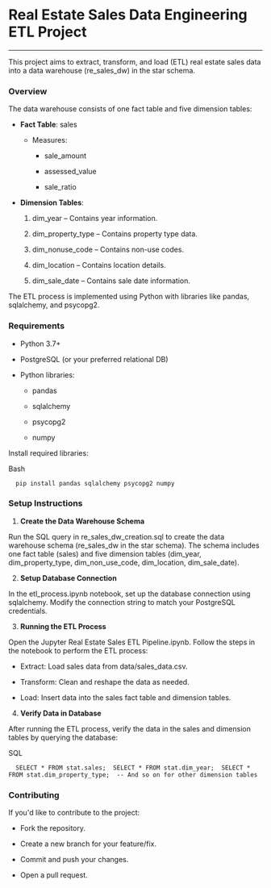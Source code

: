 # Real Estate Sales Data Engineering ETL Project
----------------------------------------------

This project aims to extract, transform, and load (ETL) real estate sales data into a data warehouse (re\_sales\_dw) in the star schema.

### Overview

The data warehouse consists of one fact table and five dimension tables:

*   **Fact Table**: sales
    
    *   Measures:
        
        *   sale\_amount
            
        *   assessed\_value
            
        *   sale\_ratio
            
*   **Dimension Tables**:
    
    1.  dim\_year – Contains year information.
        
    2.  dim\_property\_type – Contains property type data.
        
    3.  dim\_nonuse\_code – Contains non-use codes.
        
    4.  dim\_location – Contains location details.
        
    5.  dim\_sale\_date – Contains sale date information.
        

The ETL process is implemented using Python with libraries like pandas, sqlalchemy, and psycopg2.

### Requirements

*   Python 3.7+
    
*   PostgreSQL (or your preferred relational DB)
    
*   Python libraries:
    
    *   pandas
        
    *   sqlalchemy
        
    *   psycopg2
        
    *   numpy
        

Install required libraries:

Bash

`   pip install pandas sqlalchemy psycopg2 numpy   `

### Setup Instructions

1.  **Create the Data Warehouse Schema**
    

Run the SQL query in re_sales_dw_creation.sql to create the data warehouse schema (re\_sales\_dw in the star schema). The schema includes one fact table (sales) and five dimension tables (dim\_year, dim\_property\_type, dim\_non\_use\_code, dim\_location, dim\_sale\_date).

2.  **Setup Database Connection**
    

In the etl\_process.ipynb notebook, set up the database connection using sqlalchemy. Modify the connection string to match your PostgreSQL credentials.

3.  **Running the ETL Process**
    

Open the Jupyter Real Estate Sales ETL Pipeline.ipynb. Follow the steps in the notebook to perform the ETL process:

*   Extract: Load sales data from data/sales\_data.csv.
    
*   Transform: Clean and reshape the data as needed.
    
*   Load: Insert data into the sales fact table and dimension tables.
    

4.  **Verify Data in Database**
    

After running the ETL process, verify the data in the sales and dimension tables by querying the database:

SQL

`   SELECT * FROM stat.sales;  SELECT * FROM stat.dim_year;  SELECT * FROM stat.dim_property_type;  -- And so on for other dimension tables   `

### Contributing

If you'd like to contribute to the project:

*   Fork the repository.
    
*   Create a new branch for your feature/fix.
    
*   Commit and push your changes.
    
*   Open a pull request.
